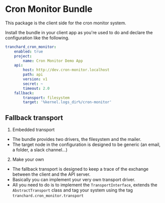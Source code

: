 # Cron Monitor Bundle

This package is the client side for the cron monitor system.

Install the bundle in your client app as you're used to do and declare the configuration like the following.

```yaml
tranchard_cron_monitor:
    enabled: true
    project:
        name: Cron Monitor Demo App
    api:
        host: http://dev.cron-monitor.localhost
        path: api
        version: v1
        secret: ~
        timeout: 2.0
    fallback:
        transport: filesystem
        target: '%kernel.logs_dir%/cron-monitor'
```

## Fallback transport
1. Embedded transport
* The bundle provides two drivers, the filesystem and the mailer.
* The target node in the configuration is designed to be generic (an email, a folder, a slack channel...)

2. Make your own
* The fallback transport is designed to keep a trace of the exchange between the client and the API server.
* Basically you can implement your very own transport driver.
* All you need to do is to implement the `TransportInterface`, extends the `AbstractTransport` class and tag your system using the tag `tranchard.cron_monitor.transport`
